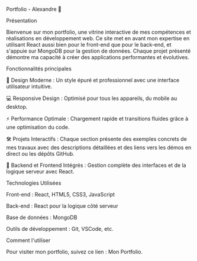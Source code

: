 Portfolio - Alexandre 🚀

Présentation

Bienvenue sur mon portfolio, une vitrine interactive de mes compétences et réalisations en développement web. 
Ce site met en avant mon expertise en utilisant React aussi bien pour le front-end que pour le back-end, 
et s'appuie sur MongoDB pour la gestion de données. Chaque projet présenté démontre ma capacité à créer 
des applications performantes et évolutives.



Fonctionnalités principales

🎨 Design Moderne : Un style épuré et professionnel avec une interface utilisateur intuitive.

💻 Responsive Design : Optimisé pour tous les appareils, du mobile au desktop.

⚡ Performance Optimale : Chargement rapide et transitions fluides grâce à une optimisation du code.

🛠 Projets Interactifs : Chaque section présente des exemples concrets de mes travaux avec des descriptions détaillées et des liens vers les démos en direct ou les dépôts GitHub.

🔗 Backend et Frontend Intégrés : Gestion complète des interfaces et de la logique serveur avec React.



Technologies Utilisées

Front-end : React, HTML5, CSS3, JavaScript

Back-end : React pour la logique côté serveur

Base de données : MongoDB

Outils de développement : Git, VSCode, etc.

Comment l'utiliser

Pour visiter mon portfolio, suivez ce lien : Mon Portfolio.
